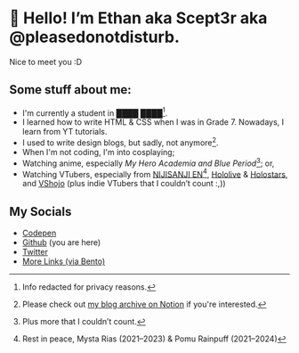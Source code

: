 # 👋 Hello! I’m Ethan aka Scept3r aka @pleasedonotdisturb.
Nice to meet you :D

## Some stuff about me:
* I'm currently a student in ████ ████[^1]. 
* I learned how to write HTML & CSS when I was in Grade 7. Nowadays, I learn from YT tutorials.
* I used to write design blogs, but sadly, not anymore[^2].
* When I'm not coding, I'm into cosplaying;
* Watching anime, especially _My Hero Academia and Blue Period_[^3]; or,
* Watching VTubers, especially from [NIJISANJI EN](https://nijisanji.jp/en/)[^4], [Hololive](http://hololive.hololivepro.com/en/) & [Holostars](https://holostars.hololivepro.com/), and [VShojo](https://www.vshojo.com/) (plus indie VTubers that I couldn’t count :,))

## My Socials
* [Codepen](https://codepen.io/pleasedonotdisturb)
* [Github](http://github.com/pleasedonotdisturb) (you are here)
* [Twitter](https://twitter.com/maybeScept3r)
* [More Links (via Bento)](https://bento.me/scept3rdoesstuff)

[^1]: Info redacted for privacy reasons.
[^2]: Please check out [my blog archive on Notion](https://helloethan-blog-archive.notion.site/Welcome-to-the-Archive-085478d321694bdc938cf49d107c73c6) if you're interested.
[^3]: Plus more that I couldn’t count.
[^4]: Rest in peace, Mysta Rias (2021–2023) & Pomu Rainpuff (2021–2024)

